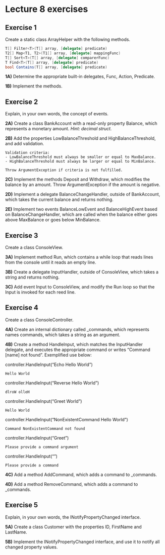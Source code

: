 # Lecture 8 exercises

## Exercise 1

Create a static class ArrayHelper with the following methods.
```C#
T[] Filter<T>(T[] array, [delegate] predicate)
T2[] Map<T1, T2>(T1[] array, [delegate] mappingFunc)
T[] Sort<T>(T[] array, [delegate] comparerFunc)
T Find<T>(T[] array, [delegate] predicate)
bool Contains(T[] array, [delegate] predicate)
```

**1A)** Determine the appropriate built-in delegates, Func, Action, Predicate.

**1B)** Implement the methods.

## Exercise 2

Explain, in your own words, the concept of events.

**2A)** Create a class BankAccount with a read-only property Balance, which represents a monetary amount. *Hint: decimal struct.*

**2B)** Add the properties LowBalanceThreshold and HighBalanceThreshold, and add validation.
```
Validation criteria:   
- LowBalanceThreshold must always be smaller or equal to MaxBalance.
- HighBalanceThreshold must always be larger or equal to MinBalance.

Throw ArgumentException if criteria is not fulfilled.
```

**2C)** Implement the methods Deposit and Withdraw, which modifies the balance by an amount. Throw ArgumentException if the amount is negative. 

**2D)** Implement a delegate BalanceChangeHandler, outside of BankAccount, which takes the current balance and returns nothing. 

**2E)** Implement two events BalanceLowEvent and BalanceHighEvent based on BalanceChangeHandler, which are called when the balance either goes above MaxBalance or goes below MinBalance.

## Exercise 3

Create a class ConsoleView.

**3A)** Implement method Run, which contains a while loop that reads lines from the console until it reads an empty line. 

**3B)** Create a delegate InputHandler, outside of ConsoleView, which takes a string and returns nothing. 

**3C)** Add event Input to ConsoleView, and modify the Run loop so that the Input is invoked for each reed line.

## Exercise 4 

Create a class ConsoleController.

**4A)** Create an internal dictionary called _commands, which represents names commands, which takes a string as an argument.

**4B)** Create a method HandleInput, which matches the InputHandler delegate, and executes the appropriate command or writes “Command [name] not found”. Exemplified use below: 

controller.HandleInput(“Echo Hello World”)
```
Hello World
```

controller.HandleInput(“Reverse Hello World”)
```
dlroW olleH
```

controller.HandleInput(“Greet World”)
```
Hello World
```

controller.HandleInput(“NonExistentCommand Hello World”)
```
Command NonExistentCommand not found
```

controller.HandleInput(“Greet”)
```
Please provide a command argument
```

controller.HandleInput(“”)
```
Please provide a command
```

**4C)** Add a method AddCommand, which adds a command to _commands.

**4D)** Add a method RemoveCommand, which adds a command to _commands.

## Exercise 5

Explain, in your own words, the INotifyPropertyChanged interface.

**5A)** Create a class Customer with the properties ID, FirstName and LastName.

**5B)** Implement the INotifyPropertyChanged interface, and use it to notify all changed property values.




